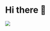 # Hi there 👋

<img align="center" src="https://user-images.githubusercontent.com/59034956/225281292-64e07b9f-cfb0-450c-b774-81532efa25ae.svg">


<!--
**S0R0SH/s0r0sh** is a ✨ _special_ ✨ repository because its `README.md` (this file) appears on your GitHub profile.

Here are some ideas to get you started:

- 🔭 I’m currently working on ...
- 🌱 I’m currently learning ...
- 👯 I’m looking to collaborate on ...
- 🤔 I’m looking for help with ...
- 💬 Ask me about ...
- 📫 How to reach me: ...
- 😄 Pronouns: ...
- ⚡ Fun fact: ...
-->
